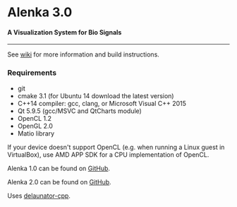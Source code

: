 # Alenka 3.0
#### A Visualization System for Bio Signals
***

See [wiki](https://github.com/papincakm/Alenka/wiki) for more information and build instructions.

### Requirements
* git
* cmake 3.1 (for Ubuntu 14 download the latest version)
* C++14 compiler: gcc, clang, or Microsoft Visual C++ 2015
* Qt 5.9.5 (gcc/MSVC and QtCharts module)
* OpenCL 1.2
* OpenGL 2.0
* Matio library

If your device doesn't support OpenCL (e.g. when running a Linux guest in VirtualBox), use AMD APP SDK for a CPU implementation of OpenCL.

Alenka 1.0 can be found on [GitHub](https://github.com/machta/Alenka).

Alenka 2.0 can be found on [GitHub](https://github.com/MoronaCzech1991/Alenka-master).

Uses [delaunator-cpp](https://github.com/delfrrr/delaunator-cpp).


